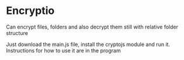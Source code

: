 # Encryptio
Can encrypt files, folders and also decrypt them still with relative folder structure

Just download the main.js file, install the cryptojs module and run it. Instructions for how to use it are in the program
